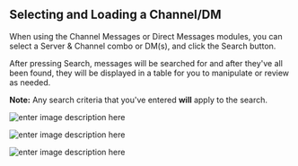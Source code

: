 ## Selecting and Loading a Channel/DM
When using the Channel Messages or Direct Messages modules, you can select a Server & Channel combo or DM(s), and click the Search button.

After pressing Search, messages will be searched for and after they've all been found, they will be displayed in a table for you to manipulate or review as needed.

**Note:** Any search criteria that you've entered **will** apply to the search.

![enter image description here](https://i.imgur.com/7QzdGOG.png)

![enter image description here](https://i.imgur.com/wCnFSqK.png)

![enter image description here](https://i.imgur.com/rLTzsKp.png)


